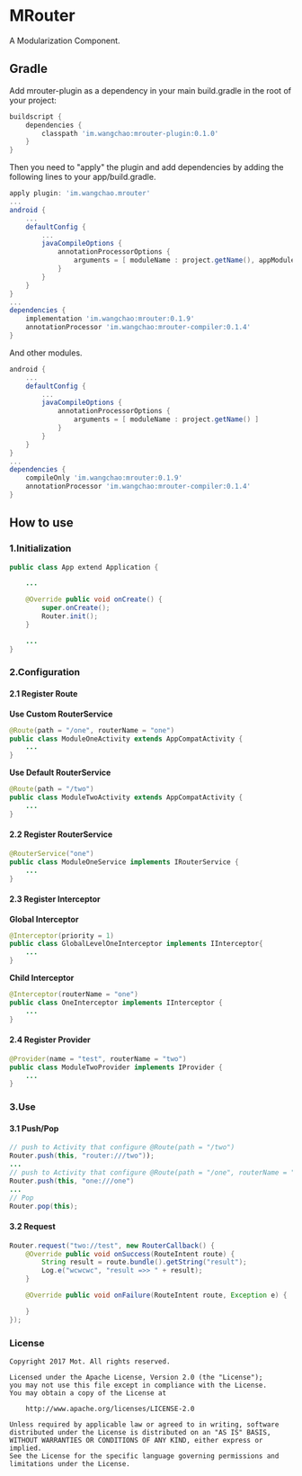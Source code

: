 # MRouter
A Modularization Component.

## Gradle
Add mrouter-plugin as a dependency in your main build.gradle in the root of your project:
```gradle
buildscript {
    dependencies {
        classpath 'im.wangchao:mrouter-plugin:0.1.0'
    }
}
```

Then you need to "apply" the plugin and add dependencies by adding the following lines to your app/build.gradle.
```gradle
apply plugin: 'im.wangchao.mrouter'
...
android {
    ...
    defaultConfig {
        ...
        javaCompileOptions {
            annotationProcessorOptions {
                arguments = [ moduleName : project.getName(), appModule: "1" ]
            }
        }
    }
}
...
dependencies {
    implementation 'im.wangchao:mrouter:0.1.9'
    annotationProcessor 'im.wangchao:mrouter-compiler:0.1.4'
}
```
And other modules.
```gradle
android {
    ...
    defaultConfig {
        ...
        javaCompileOptions {
            annotationProcessorOptions {
                arguments = [ moduleName : project.getName() ]
            }
        }
    }
}
...
dependencies {
    compileOnly 'im.wangchao:mrouter:0.1.9'
    annotationProcessor 'im.wangchao:mrouter-compiler:0.1.4'
}
```

## How to use
### 1.Initialization
```java
public class App extend Application {

    ...

    @Override public void onCreate() {
        super.onCreate();
        Router.init();
    }

    ...
}
```
### 2.Configuration
#### 2.1 Register Route
**Use Custom RouterService**
```java
@Route(path = "/one", routerName = "one")
public class ModuleOneActivity extends AppCompatActivity {
    ...
}
```
**Use Default RouterService**
```java
@Route(path = "/two")
public class ModuleTwoActivity extends AppCompatActivity {
    ...
}
```
#### 2.2 Register RouterService
```java
@RouterService("one")
public class ModuleOneService implements IRouterService {
    ...
}
```
#### 2.3 Register Interceptor
**Global Interceptor**
```java
@Interceptor(priority = 1)
public class GlobalLevelOneInterceptor implements IInterceptor{
    ...
}
```
**Child Interceptor**
```java
@Interceptor(routerName = "one")
public class OneInterceptor implements IInterceptor {
    ...
}
```
#### 2.4 Register Provider
```java
@Provider(name = "test", routerName = "two")
public class ModuleTwoProvider implements IProvider {
    ...
}
```
### 3.Use
#### 3.1 Push/Pop
```java
// push to Activity that configure @Route(path = "/two")
Router.push(this, "router:///two"));
...
// push to Activity that configure @Route(path = "/one", routerName = "one")
Router.push(this, "one:///one")
...
// Pop
Router.pop(this);
```
#### 3.2 Request
```java
Router.request("two://test", new RouterCallback() {
    @Override public void onSuccess(RouteIntent route) {
        String result = route.bundle().getString("result");
        Log.e("wcwcwc", "result =>> " + result);
    }

    @Override public void onFailure(RouteIntent route, Exception e) {

    }
});
```

### License

    Copyright 2017 Mot. All rights reserved.

    Licensed under the Apache License, Version 2.0 (the "License");
    you may not use this file except in compliance with the License.
    You may obtain a copy of the License at

        http://www.apache.org/licenses/LICENSE-2.0

    Unless required by applicable law or agreed to in writing, software
    distributed under the License is distributed on an "AS IS" BASIS,
    WITHOUT WARRANTIES OR CONDITIONS OF ANY KIND, either express or implied.
    See the License for the specific language governing permissions and
    limitations under the License.
